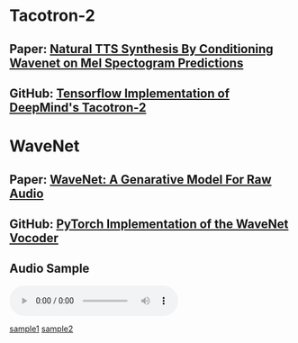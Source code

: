 # **Tacotron-2**  
## Paper:   [Natural TTS Synthesis By Conditioning Wavenet on Mel Spectogram Predictions](https://arxiv.org/pdf/1712.05884.pdf)  
## GitHub: [Tensorflow Implementation of DeepMind's Tacotron-2](https://github.com/Rayhane-mamah/Tacotron-2)  

# **WaveNet**  
## Paper:   [WaveNet: A Genarative Model For Raw Audio](https://arxiv.org/pdf/1609.03499.pdf)  
## GitHub: [PyTorch Implementation of the WaveNet Vocoder](https://github.com/r9y9/wavenet_vocoder)  

## **Audio Sample**  
<audio controls>  
    <source src='./synth12.wav'>  
    <source src='./synth14.wav'>  
</audio>  

[sample1](synth12.wav)	[sample2](synth14.wav)  


